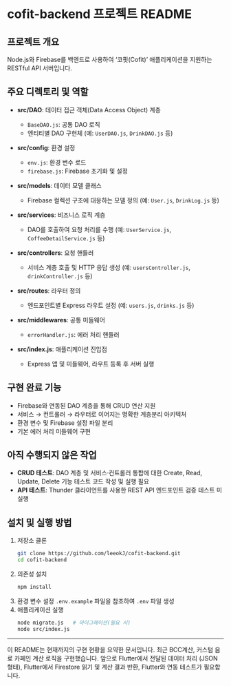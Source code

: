 # cofit-backend 프로젝트 README

## 프로젝트 개요
Node.js와 Firebase를 백엔드로 사용하여 ‘코핏(Cofit)’ 애플리케이션을 지원하는 RESTful API 서버입니다.

## 주요 디렉토리 및 역할

- **src/DAO**: 데이터 접근 객체(Data Access Object) 계층
  - `BaseDAO.js`: 공통 DAO 로직
  - 엔티티별 DAO 구현체 (예: `UserDAO.js`, `DrinkDAO.js` 등)

- **src/config**: 환경 설정
  - `env.js`: 환경 변수 로드
  - `firebase.js`: Firebase 초기화 및 설정

- **src/models**: 데이터 모델 클래스
  - Firebase 컬렉션 구조에 대응하는 모델 정의 (예: `User.js`, `DrinkLog.js` 등)

- **src/services**: 비즈니스 로직 계층
  - DAO를 호출하여 요청 처리를 수행 (예: `UserService.js`, `CoffeeDetailService.js` 등)

- **src/controllers**: 요청 핸들러
  - 서비스 계층 호출 및 HTTP 응답 생성 (예: `usersController.js`, `drinkController.js` 등)

- **src/routes**: 라우터 정의
  - 엔드포인트별 Express 라우트 설정 (예: `users.js`, `drinks.js` 등)

- **src/middlewares**: 공통 미들웨어
  - `errorHandler.js`: 에러 처리 핸들러

- **src/index.js**: 애플리케이션 진입점
  - Express 앱 및 미들웨어, 라우트 등록 후 서버 실행

## 구현 완료 기능

- Firebase와 연동된 DAO 계층을 통해 CRUD 연산 지원
- 서비스 → 컨트롤러 → 라우터로 이어지는 명확한 계층분리 아키텍처
- 환경 변수 및 Firebase 설정 파일 분리
- 기본 에러 처리 미들웨어 구현

## 아직 수행되지 않은 작업

- **CRUD 테스트**: DAO 계층 및 서비스·컨트롤러 통합에 대한 Create, Read, Update, Delete 기능 테스트 코드 작성 및 실행 필요
- **API 테스트**: Thunder 클라이언트를 사용한 REST API 엔드포인트 검증 테스트 미실행

## 설치 및 실행 방법

1. 저장소 클론
   ```bash
   git clone https://github.com/leeokJ/cofit-backend.git
   cd cofit-backend
   ```
2. 의존성 설치
   ```bash
   npm install
   ```
3. 환경 변수 설정
   `.env.example` 파일을 참조하여 `.env` 파일 생성
4. 애플리케이션 실행
   ```bash
   node migrate.js   # 마이그레이션(필요 시)
   node src/index.js
   ```

---
이 README는 현재까지의 구현 현황을 요약한 문서입니다.
최근 BCC계산, 커스텀 음료 카페인 계산 로직을 구현했습니다.
앞으로 Flutter에서 전달된 데이터 처리 (JSON 형태), Flutter에서 Firestore 읽기 및 계산 결과 반환, Flutter와 연동 테스트가 필요합니다.
